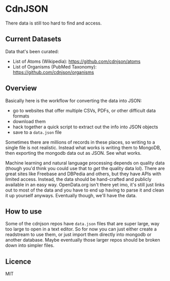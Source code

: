 # CdnJSON

There data is still too hard to find and access.

## Current Datasets

Data that's been curated:

- List of Atoms (Wikipedia): https://github.com/cdnjson/atoms
- List of Organisms (PubMed Taxonomy): https://github.com/cdnjson/organisms

## Overview

Basically here is the workflow for converting the data into JSON:

- go to websites that offer multiple CSVs, PDFs, or other difficult data formats
- download them
- hack together a quick script to extract out the info into JSON objects
- save to a `data.json` file

Sometimes there are millions of records in these places, so writing to a single file is not realistic. Instead what works is writing them to MongoDB, then exporting the mongodb data out as JSON. See what works.

Machine learning and natural language processing depends on quality data (though you'd think you could use that to _get_ the quality data lol). There are great sites like Freebase and DBPedia and others, but they have APIs with limited access. Instead, the data should be hand-crafted and publicly available in an easy way. OpenData.org isn't there yet imo, it's still just links out to most of the data and you have to end up having to parse it and clean it up yourself anyways. Eventually though, we'll have the data.

## How to use

Some of the cdnjson repos have `data.json` files that are super large, way too large to open in a text editor. So for now you can just either create a readstream to use them, or just import them directly into mongodb or another database. Maybe eventually those larger repos should be broken down into simpler files.

## Licence

MIT
